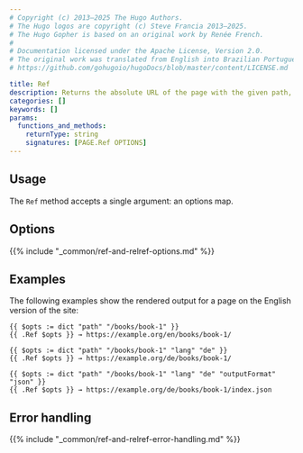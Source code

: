 ```yaml
---
# Copyright (c) 2013–2025 The Hugo Authors.
# The Hugo logos are copyright (c) Steve Francia 2013–2025.
# The Hugo Gopher is based on an original work by Renée French.
#
# Documentation licensed under the Apache License, Version 2.0.
# The original work was translated from English into Brazilian Portuguese.
# https://github.com/gohugoio/hugoDocs/blob/master/content/LICENSE.md

title: Ref
description: Returns the absolute URL of the page with the given path, language, and output format.
categories: []
keywords: []
params:
  functions_and_methods:
    returnType: string
    signatures: [PAGE.Ref OPTIONS]
---
```


## Usage

The `Ref` method accepts a single argument: an options map.

## Options

{{% include "_common/ref-and-relref-options.md" %}}

## Examples

The following examples show the rendered output for a page on the English version of the site:

```go-html-template
{{ $opts := dict "path" "/books/book-1" }}
{{ .Ref $opts }} → https://example.org/en/books/book-1/

{{ $opts := dict "path" "/books/book-1" "lang" "de" }}
{{ .Ref $opts }} → https://example.org/de/books/book-1/

{{ $opts := dict "path" "/books/book-1" "lang" "de" "outputFormat" "json" }}
{{ .Ref $opts }} → https://example.org/de/books/book-1/index.json
```

## Error handling

{{% include "_common/ref-and-relref-error-handling.md" %}}
